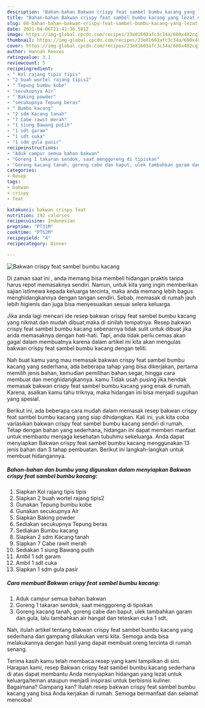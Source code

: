 ```yaml
---
description: "Bahan-bahan Bakwan crispy feat sambel bumbu kacang yang lezat dan Mudah Dibuat"
title: "Bahan-bahan Bakwan crispy feat sambel bumbu kacang yang lezat dan Mudah Dibuat"
slug: 68-bahan-bahan-bakwan-crispy-feat-sambel-bumbu-kacang-yang-lezat-dan-mudah-dibuat
date: 2021-04-06T21:41:36.581Z
image: https://img-global.cpcdn.com/recipes/23e81603afc3c34a/680x482cq70/bakwan-crispy-feat-sambel-bumbu-kacang-foto-resep-utama.jpg
thumbnail: https://img-global.cpcdn.com/recipes/23e81603afc3c34a/680x482cq70/bakwan-crispy-feat-sambel-bumbu-kacang-foto-resep-utama.jpg
cover: https://img-global.cpcdn.com/recipes/23e81603afc3c34a/680x482cq70/bakwan-crispy-feat-sambel-bumbu-kacang-foto-resep-utama.jpg
author: Hannah Reeves
ratingvalue: 3.1
reviewcount: 5
recipeingredient:
- " Kol rajang tipis tipis"
- "2 buah wortel rajang tipis2"
- " Tepung bumbu kobe"
- "secukupnya Air"
- " Baking powder"
- "secukupnya Tepung beras"
- " Bumbu kacang"
- "2 sdm Kacang tanah"
- "7 Cabe rawit merah"
- "1 siung Bawang putih"
- "1 sdt garam"
- "1 sdt cuka"
- "1 sdm gula pasir"
recipeinstructions:
- "Aduk campur semua bahan bakwan"
- "Goreng 1 takaran sendok, saat menggoreng di tipiskan"
- "Goreng kacang tanah, goreng cabe dan baput, ulek tambahkan garam dan gula, lalu tambahkan air hangat dan teteskan cuka 1 sdt."
categories:
- Resep
tags:
- bakwan
- crispy
- feat

katakunci: bakwan crispy feat 
nutrition: 192 calories
recipecuisine: Indonesian
preptime: "PT31M"
cooktime: "PT52M"
recipeyield: "4"
recipecategory: Dinner

---
```



![Bakwan crispy feat sambel bumbu kacang](https://img-global.cpcdn.com/recipes/23e81603afc3c34a/680x482cq70/bakwan-crispy-feat-sambel-bumbu-kacang-foto-resep-utama.jpg)

Di zaman  saat ini , anda memang bisa membeli hidangan praktis tanpa harus repot memasaknya sendiri. Namun, untuk kita yang ingin memberikan sajian istimewa kepada keluarga tercinta, maka anda memang lebih bagus menghidangkannya dengan tangan sendiri. Sebab, memasak di rumah jauh lebih higienis dan juga bisa menyesuaikan sesuai selera keluarga.

Jika anda lagi mencari ide resep bakwan crispy feat sambel bumbu kacang yang nikmat dan mudah dibuat,maka di sinilah tempatnya. Resep bakwan crispy feat sambel bumbu kacang  sebenarnya tidak sulit untuk dibuat jika anda memasaknya dengan hati-hati. Tapi, anda tidak perlu cemas akan gagal dalam membuatnya 
karena dalam artikel ini kita akan mengulas bakwan crispy feat sambel bumbu kacang dengan teliti.  



Nah buat kamu yang mau memasak bakwan crispy feat sambel bumbu kacang yang sederhana, ada beberapa tahap yang bisa dikerjakan, pertama memilih jenis bahan, kemudian pemilihan bahan segar, hingga cara membuat dan menghidangkannya. kamu Tidak usah pusing jika hendak memasak bakwan crispy feat sambel bumbu kacang yang enak di rumah. Karena, asalkan kamu  tahu triknya, maka hidangan ini bisa menjadi suguhan yang spesial.

Berikut ini, ada beberapa cara mudah dalam memasak resep bakwan crispy feat sambel bumbu kacang yang siap dihidangkan. Kali ini, yuk kita coba variasikan bakwan crispy feat sambel bumbu kacang sendiri di rumah. Tetap dengan bahan yang sederhana, hidangan ini dapat memberi manfaat untuk membantu menjaga kesehatan tubuhmu sekeluarga. Anda dapat menyiapkan Bakwan crispy feat sambel bumbu kacang menggunakan 13 jenis bahan dan 3 tahap pembuatan. Berikut ini langkah-langkah untuk membuat hidangannya.

<!--inarticleads1-->

##### Bahan-bahan dan bumbu yang digunakan dalam menyiapkan Bakwan crispy feat sambel bumbu kacang:

1. Siapkan  Kol rajang tipis tipis
1. Siapkan 2 buah wortel rajang tipis2
1. Gunakan  Tepung bumbu kobe
1. Gunakan secukupnya Air
1. Siapkan  Baking powder
1. Sediakan secukupnya Tepung beras
1. Sediakan  Bumbu kacang
1. Siapkan 2 sdm Kacang tanah
1. Siapkan 7 Cabe rawit merah
1. Sediakan 1 siung Bawang putih
1. Ambil 1 sdt garam
1. Ambil 1 sdt cuka
1. Siapkan 1 sdm gula pasir




<!--inarticleads2-->

##### Cara membuat Bakwan crispy feat sambel bumbu kacang:

1. Aduk campur semua bahan bakwan
1. Goreng 1 takaran sendok, saat menggoreng di tipiskan
1. Goreng kacang tanah, goreng cabe dan baput, ulek tambahkan garam dan gula, lalu tambahkan air hangat dan teteskan cuka 1 sdt.




Nah, itulah artikel tentang  bakwan crispy feat sambel bumbu kacang  yang sederhana dan gampang dilakukan versi kita. Semoga anda bisa melakukannya dengan hasil yang dapat membuat oreng tercinta di rumah senang. 

Terima kasih kamu telah membaca resep yang kami tampilkan di sini. Harapan kami, resep  Bakwan crispy feat sambel bumbu kacang sederhana di atas dapat membantu Anda menyiapkan hidangan yang lezat untuk keluarga/teman ataupun menjadi inspirasi untuk berbisnis kuliner. Bagaimana? Gampang kan? Itulah resep bakwan crispy feat sambel bumbu kacang yang bisa Anda kerjakan di rumah. Semoga bermanfaat dan selamat mencoba!

